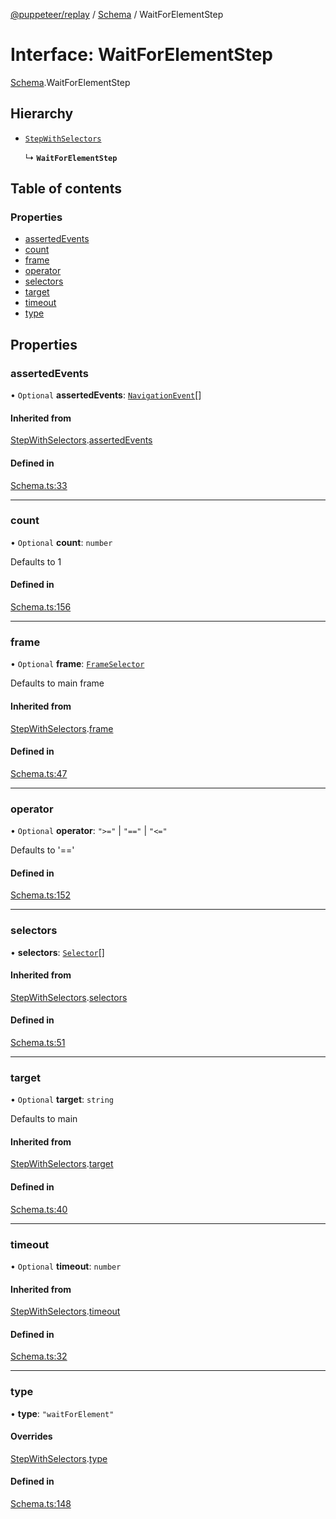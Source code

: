 [@puppeteer/replay](../README.md) / [Schema](../modules/Schema.md) / WaitForElementStep

# Interface: WaitForElementStep

[Schema](../modules/Schema.md).WaitForElementStep

## Hierarchy

- [`StepWithSelectors`](Schema.StepWithSelectors.md)

  ↳ **`WaitForElementStep`**

## Table of contents

### Properties

- [assertedEvents](Schema.WaitForElementStep.md#assertedevents)
- [count](Schema.WaitForElementStep.md#count)
- [frame](Schema.WaitForElementStep.md#frame)
- [operator](Schema.WaitForElementStep.md#operator)
- [selectors](Schema.WaitForElementStep.md#selectors)
- [target](Schema.WaitForElementStep.md#target)
- [timeout](Schema.WaitForElementStep.md#timeout)
- [type](Schema.WaitForElementStep.md#type)

## Properties

### assertedEvents

• `Optional` **assertedEvents**: [`NavigationEvent`](Schema.NavigationEvent.md)[]

#### Inherited from

[StepWithSelectors](Schema.StepWithSelectors.md).[assertedEvents](Schema.StepWithSelectors.md#assertedevents)

#### Defined in

[Schema.ts:33](https://github.com/puppeteer/replay/blob/main/src/Schema.ts#L33)

___

### count

• `Optional` **count**: `number`

Defaults to 1

#### Defined in

[Schema.ts:156](https://github.com/puppeteer/replay/blob/main/src/Schema.ts#L156)

___

### frame

• `Optional` **frame**: [`FrameSelector`](../modules/Schema.md#frameselector)

Defaults to main frame

#### Inherited from

[StepWithSelectors](Schema.StepWithSelectors.md).[frame](Schema.StepWithSelectors.md#frame)

#### Defined in

[Schema.ts:47](https://github.com/puppeteer/replay/blob/main/src/Schema.ts#L47)

___

### operator

• `Optional` **operator**: ``">="`` \| ``"=="`` \| ``"<="``

Defaults to '=='

#### Defined in

[Schema.ts:152](https://github.com/puppeteer/replay/blob/main/src/Schema.ts#L152)

___

### selectors

• **selectors**: [`Selector`](../modules/Schema.md#selector)[]

#### Inherited from

[StepWithSelectors](Schema.StepWithSelectors.md).[selectors](Schema.StepWithSelectors.md#selectors)

#### Defined in

[Schema.ts:51](https://github.com/puppeteer/replay/blob/main/src/Schema.ts#L51)

___

### target

• `Optional` **target**: `string`

Defaults to main

#### Inherited from

[StepWithSelectors](Schema.StepWithSelectors.md).[target](Schema.StepWithSelectors.md#target)

#### Defined in

[Schema.ts:40](https://github.com/puppeteer/replay/blob/main/src/Schema.ts#L40)

___

### timeout

• `Optional` **timeout**: `number`

#### Inherited from

[StepWithSelectors](Schema.StepWithSelectors.md).[timeout](Schema.StepWithSelectors.md#timeout)

#### Defined in

[Schema.ts:32](https://github.com/puppeteer/replay/blob/main/src/Schema.ts#L32)

___

### type

• **type**: ``"waitForElement"``

#### Overrides

[StepWithSelectors](Schema.StepWithSelectors.md).[type](Schema.StepWithSelectors.md#type)

#### Defined in

[Schema.ts:148](https://github.com/puppeteer/replay/blob/main/src/Schema.ts#L148)
